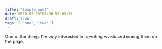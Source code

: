 ```yaml
---
title: "Sample_post"
date: 2020-06-20T07:36:57-03:00
draft: true
tags: [ "one", "two" ]
---
```


One of the things I'm very interested in is writing words and seeing them on the page.

